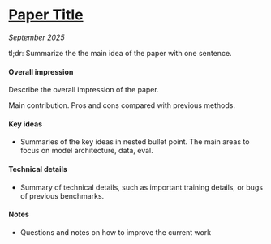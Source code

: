 # [Paper Title](link_to_paper)

_September 2025_

tl;dr: Summarize the the main idea of the paper with one sentence.

#### Overall impression
Describe the overall impression of the paper. 

Main contribution. Pros and cons compared with previous methods.

#### Key ideas
- Summaries of the key ideas in nested bullet point. The main areas to focus on model architecture, data, eval.

#### Technical details
- Summary of technical details, such as important training details, or bugs of previous benchmarks.

#### Notes
- Questions and notes on how to improve the current work

